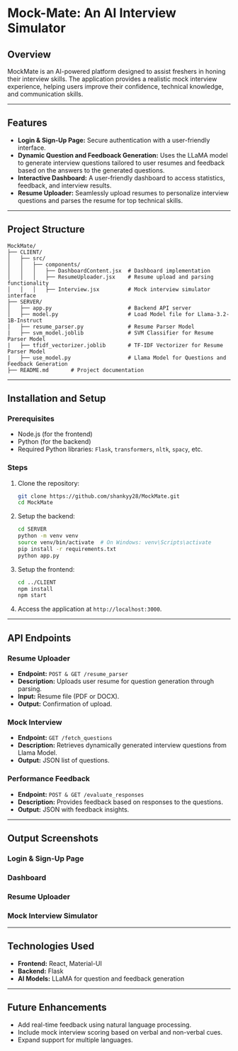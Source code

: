 # Mock-Mate: An AI Interview Simulator

## Overview
MockMate is an AI-powered platform designed to assist freshers in honing their interview skills. The application provides a realistic mock interview experience, helping users improve their confidence, technical knowledge, and communication skills.

---

## Features
- **Login & Sign-Up Page:** Secure authentication with a user-friendly interface.
- **Dynamic Question and Feedboack Generation:** Uses the LLaMA model to generate interview questions tailored to user resumes and feedback based on the answers to the generated questions.
- **Interactive Dashboard:** A user-friendly dashboard to access statistics, feedback, and interview results.
- **Resume Uploader:** Seamlessly upload resumes to personalize interview questions and parses the resume for top technical skills.

---

## Project Structure
```plaintext
MockMate/
├── CLIENT/
│   ├── src/
│   │   ├── components/
│   │   │   ├── DashboardContent.jsx  # Dashboard implementation
│   │   │   ├── ResumeUploader.jsx    # Resume upload and parsing functionality
│   │   │   ├── Interview.jsx         # Mock interview simulator interface
├── SERVER/
│   ├── app.py                        # Backend API server
│   ├── model.py                      # Load Model file for Llama-3.2-1B-Instruct
│   ├── resume_parser.py              # Resume Parser Model
|   ├── svm_model.joblib              # SVM Classifier for Resume Parser Model
|   ├── tfidf_vectorizer.joblib       # TF-IDF Vectorizer for Resume Parser Model
|   ├── use_model.py                  # Llama Model for Questions and Feedback Generation
├── README.md       # Project documentation
```

---

## Installation and Setup

### Prerequisites
- Node.js (for the frontend)
- Python (for the backend)
- Required Python libraries: `Flask`, `transformers`, `nltk`, `spacy`, etc.

### Steps
1. Clone the repository:
   ```bash
   git clone https://github.com/shankyy28/MockMate.git
   cd MockMate
   ```
2. Setup the backend:
   ```bash
   cd SERVER
   python -m venv venv
   source venv/bin/activate  # On Windows: venv\Scripts\activate
   pip install -r requirements.txt
   python app.py
   ```
3. Setup the frontend:
   ```bash
   cd ../CLIENT
   npm install
   npm start
   ```
4. Access the application at `http://localhost:3000`.

---

## API Endpoints

### Resume Uploader
- **Endpoint:** `POST & GET /resume_parser`
- **Description:** Uploads user resume for question generation through parsing.
- **Input:** Resume file (PDF or DOCX).
- **Output:** Confirmation of upload.

### Mock Interview
- **Endpoint:** `GET /fetch_questions`
- **Description:** Retrieves dynamically generated interview questions from Llama Model.
- **Output:** JSON list of questions.


### Performance Feedback
- **Endpoint:** `POST & GET /evaluate_responses`
- **Description:** Provides feedback based on responses to the questions.
- **Output:** JSON with feedback insights.

---

## Output Screenshots

### Login & Sign-Up Page


### Dashboard


### Resume Uploader


### Mock Interview Simulator


---

## Technologies Used
- **Frontend:** React, Material-UI
- **Backend:** Flask
- **AI Models:** LLaMA for question and feedback generation

---

## Future Enhancements
- Add real-time feedback using natural language processing.
- Include mock interview scoring based on verbal and non-verbal cues.
- Expand support for multiple languages.
